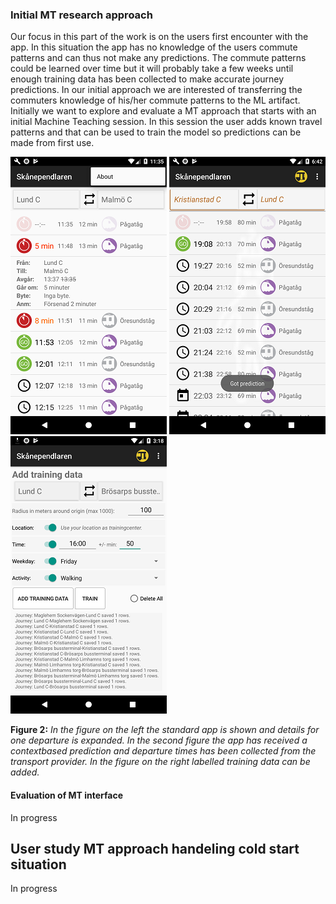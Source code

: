 ### Initial MT research approach
Our focus in this part of the work is on the users first encounter with the app. In this situation the app has no knowledge of the users commute patterns and can thus not make any predictions. The commute patterns could be learned over time but it will probably take a few weeks until enough training data has been collected to make accurate journey predictions. In our initial approach we are interested of transferring the commuters knowledge of his/her commute patterns to the ML artifact. Initially we want to explore and evaluate a MT approach that starts with an initial Machine Teaching session. In this session the user adds known travel patterns and that can be used to train the model so predictions can be made from first use.

![Backend](../images/small_detail_search.png)
![Backend](../images/small_prediction.png)
![Backend](../images/training.png)

**Figure 2:** *In the figure on the left the standard app is shown and details for one departure is expanded. In the second figure the app has received a contextbased prediction and departure times has been collected from the transport provider. In the figure on the right labelled training data can be added.*


#### Evaluation of MT interface
In progress
## User study MT approach handeling cold start situation
In progress
